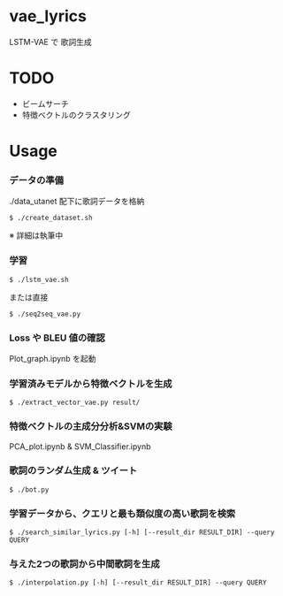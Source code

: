# vae_lyrics

LSTM-VAE で 歌詞生成

# TODO

- ビームサーチ
- 特徴ベクトルのクラスタリング

# Usage

### データの準備

./data_utanet 配下に歌詞データを格納
```
$ ./create_dataset.sh
```
※ 詳細は執筆中

### 学習

```
$ ./lstm_vae.sh
```
または直接
```
$ ./seq2seq_vae.py
```

### Loss や BLEU 値の確認

Plot_graph.ipynb を起動

### 学習済みモデルから特徴ベクトルを生成
    
```
$ ./extract_vector_vae.py result/
```

### 特徴ベクトルの主成分分析&SVMの実験

PCA_plot.ipynb & SVM_Classifier.ipynb

### 歌詞のランダム生成 & ツイート

```
$ ./bot.py
```
    
### 学習データから、クエリと最も類似度の高い歌詞を検索

```
$ ./search_similar_lyrics.py [-h] [--result_dir RESULT_DIR] --query QUERY
```

### 与えた2つの歌詞から中間歌詞を生成

```
$ ./interpolation.py [-h] [--result_dir RESULT_DIR] --query QUERY
```
    